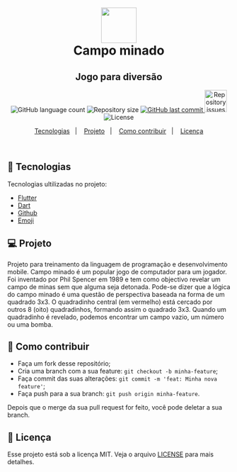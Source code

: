<h1 align="center">
<img alt="" title="" src="https://image.winudf.com/v2/image1/bWluZHdhcmUubWluZWdhbWVzX2ljb25fMTU1NDYyMjYwOV8wNzg/icon.png?w=170&fakeurl=1" width="80" /><br>
Campo minado
  <!-- trocar: 'você pode colocar uma imagem (logo) que represente seu projeto (visualmente) -->
</h1>

<h2 align="center">Jogo para diversão</h2>

<p align="center">
  <img alt="GitHub language count" src="https://img.shields.io/github/languages/count/Sthaynny/campo_minado">
  <!-- trocar: 'rlocatelli9/template-README' pelo caminho do seu respositório -->

  <img alt="Repository size" src="https://img.shields.io/github/repo-size/Sthaynny/campo_minado">
  <!-- trocar: 'rlocatelli9/template-README' pelo caminho do seu respositório -->

  <a href="https://github.com/Sthaynny/campo_minado/commits/master">
  <!-- trocar: 'rlocatelli9/template-README' pelo caminho do seu respositório -->
    <img alt="GitHub last commit" src="https://img.shields.io/github/last-commit/Sthaynny/campo_minado">
     <!-- trocar: 'rlocatelli9/template-README' pelo caminho do seu respositório -->
  </a>

  <a href="https://github.com/Sthaynny/campo_minado">
   <!-- trocar: 'rlocatelli9/template-README' pelo caminho do seu respositório -->
    <img alt="Repository issues" src="https://img.shields.io/github/issues/Sthaynny/campo_minado" width="50px">
     <!-- trocar: 'rlocatelli9/template-README' pelo caminho do seu respositório -->

  </a>

  <img alt="License" src="https://img.shields.io/badge/license-MIT-brightgreen">
</p>

<p align="center">
  <a href="#bookmark_tabs-tecnologias">Tecnologias</a>&nbsp;&nbsp;&nbsp;|&nbsp;&nbsp;&nbsp;
  <a href="#-projeto">Projeto</a>&nbsp;&nbsp;&nbsp;|&nbsp;&nbsp;&nbsp;
  <a href="#-como-contribuir">Como contribuir</a>&nbsp;&nbsp;&nbsp;|&nbsp;&nbsp;&nbsp;
  <a href="#memo-licença">Licença</a>
</p>

<br>

## :bookmark_tabs: Tecnologias

Tecnologias ultilizadas no projeto:

- [Flutter](https://flutter.dev/)
- [Dart](https://pub.dev/)
- [Github](https://github.com)
- [Emoji](https://gist.github.com/rxaviers/7360908)

## 💻 Projeto

Projeto para treinamento da linguagem de programação e desenvolvimento mobile.
Campo minado é um popular jogo de computador para um jogador. Foi inventado por Phil Spencer em 1989 e tem como objectivo revelar um campo de minas sem que alguma seja detonada.
Pode-se dizer que a lógica do campo minado é uma questão de perspectiva baseada na forma de um quadrado 3x3. O quadradinho central (em vermelho) está cercado por outros 8 (oito) quadradinhos, formando assim o quadrado 3x3. Quando um quadradinho é revelado, podemos encontrar um campo vazio, um número ou uma bomba.

## 🤔 Como contribuir

- Faça um fork desse repositório;
- Cria uma branch com a sua feature: `git checkout -b minha-feature`;
- Faça commit das suas alterações: `git commit -m 'feat: Minha nova feature'`;
- Faça push para a sua branch: `git push origin minha-feature`.

Depois que o merge da sua pull request for feito, você pode deletar a sua branch.

## :memo: Licença

Esse projeto está sob a licença MIT. Veja o arquivo [LICENSE](LICENSE.md) para mais detalhes.
